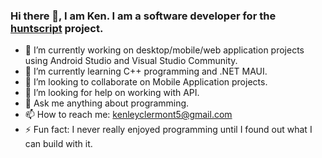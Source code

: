 ### Hi there 👋, I am Ken. I am a software developer for the [huntscript](https://github.com/huntscript/) project.

<!--
**kenleyclermont/kenleyclermont** is a ✨ _special_ ✨ repository because its `README.md` (this file) appears on your GitHub profile.

Here are some ideas to get you started:
- ✨ [huntscript](https://github.com/huntscript/)
- 😄 Pronouns: ...
- ⚡ Fun fact: ...
-->

- 🔭 I’m currently working on desktop/mobile/web application projects using Android Studio and Visual Studio Community.
- 🌱 I’m currently learning C++ programming and .NET MAUI.
- 👯 I’m looking to collaborate on Mobile Application projects.
- 🤔 I’m looking for help on working with API.
- 💬 Ask me anything about programming.
- 📫 How to reach me: kenleyclermont5@gmail.com
- ⚡ Fun fact: I never really enjoyed programming until I found out what I can build with it.

